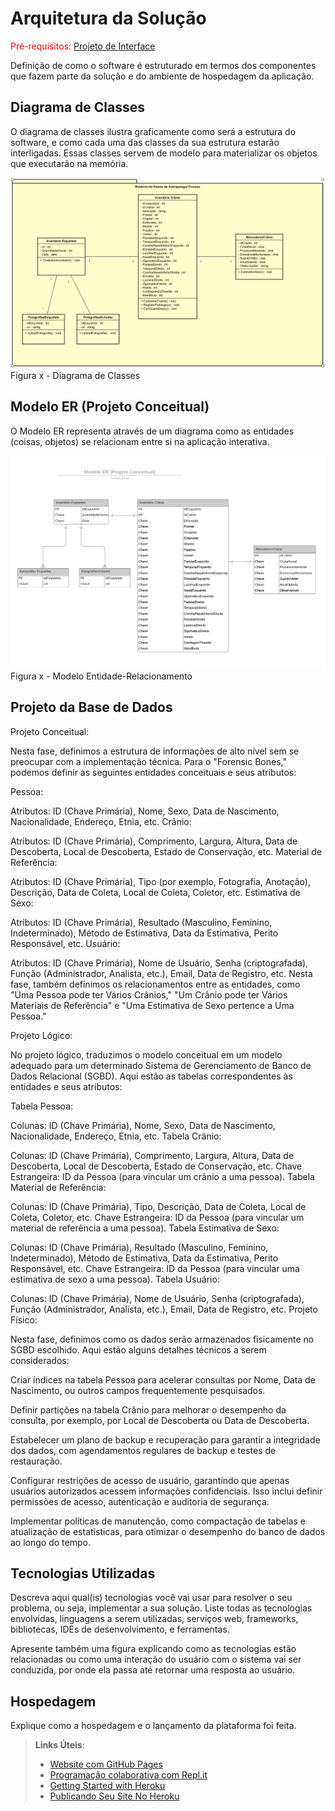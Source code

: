 # Arquitetura da Solução

<span style="color:red">Pré-requisitos: <a href="3-Projeto de Interface.md"> Projeto de Interface</a></span>

Definição de como o software é estruturado em termos dos componentes que fazem parte da solução e do ambiente de hospedagem da aplicação.

## Diagrama de Classes

O diagrama de classes ilustra graficamente como será a estrutura do software, e como cada uma das classes da sua estrutura estarão interligadas. Essas classes servem de modelo para materializar os objetos que executarão na memória.

<img src="https://github.com/ICEI-PUC-Minas-PMV-ADS/pmv-ads-2023-2-e2-proj-int-t6-forensic-bones/blob/main/docs/img/Diagrama%20de%20Classes%20Atualizado.PNG">
Figura x - Diagrama de Classes


## Modelo ER (Projeto Conceitual)

O Modelo ER representa através de um diagrama como as entidades (coisas, objetos) se relacionam entre si na aplicação interativa.

<img src="https://github.com/ICEI-PUC-Minas-PMV-ADS/pmv-ads-2023-2-e2-proj-int-t6-forensic-bones/blob/main/docs/img/Modelo%20ER.png">
Figura x - Modelo Entidade-Relacionamento

## Projeto da Base de Dados

Projeto Conceitual:

Nesta fase, definimos a estrutura de informações de alto nível sem se preocupar com a implementação técnica. Para o "Forensic Bones," podemos definir as seguintes entidades conceituais e seus atributos:

Pessoa:

Atributos: ID (Chave Primária), Nome, Sexo, Data de Nascimento, Nacionalidade, Endereço, Etnia, etc.
Crânio:

Atributos: ID (Chave Primária), Comprimento, Largura, Altura, Data de Descoberta, Local de Descoberta, Estado de Conservação, etc.
Material de Referência:

Atributos: ID (Chave Primária), Tipo (por exemplo, Fotografia, Anotação), Descrição, Data de Coleta, Local de Coleta, Coletor, etc.
Estimativa de Sexo:

Atributos: ID (Chave Primária), Resultado (Masculino, Feminino, Indeterminado), Método de Estimativa, Data da Estimativa, Perito Responsável, etc.
Usuário:

Atributos: ID (Chave Primária), Nome de Usuário, Senha (criptografada), Função (Administrador, Analista, etc.), Email, Data de Registro, etc.
Nesta fase, também definimos os relacionamentos entre as entidades, como "Uma Pessoa pode ter Vários Crânios," "Um Crânio pode ter Vários Materiais de Referência" e "Uma Estimativa de Sexo pertence a Uma Pessoa."

Projeto Lógico:

No projeto lógico, traduzimos o modelo conceitual em um modelo adequado para um determinado Sistema de Gerenciamento de Banco de Dados Relacional (SGBD). Aqui estão as tabelas correspondentes às entidades e seus atributos:

Tabela Pessoa:

Colunas: ID (Chave Primária), Nome, Sexo, Data de Nascimento, Nacionalidade, Endereço, Etnia, etc.
Tabela Crânio:

Colunas: ID (Chave Primária), Comprimento, Largura, Altura, Data de Descoberta, Local de Descoberta, Estado de Conservação, etc.
Chave Estrangeira: ID da Pessoa (para vincular um crânio a uma pessoa).
Tabela Material de Referência:

Colunas: ID (Chave Primária), Tipo, Descrição, Data de Coleta, Local de Coleta, Coletor, etc.
Chave Estrangeira: ID da Pessoa (para vincular um material de referência a uma pessoa).
Tabela Estimativa de Sexo:

Colunas: ID (Chave Primária), Resultado (Masculino, Feminino, Indeterminado), Método de Estimativa, Data da Estimativa, Perito Responsável, etc.
Chave Estrangeira: ID da Pessoa (para vincular uma estimativa de sexo a uma pessoa).
Tabela Usuário:

Colunas: ID (Chave Primária), Nome de Usuário, Senha (criptografada), Função (Administrador, Analista, etc.), Email, Data de Registro, etc.
Projeto Físico:

Nesta fase, definimos como os dados serão armazenados fisicamente no SGBD escolhido. Aqui estão alguns detalhes técnicos a serem considerados:

Criar índices na tabela Pessoa para acelerar consultas por Nome, Data de Nascimento, ou outros campos frequentemente pesquisados.

Definir partições na tabela Crânio para melhorar o desempenho da consulta, por exemplo, por Local de Descoberta ou Data de Descoberta.

Estabelecer um plano de backup e recuperação para garantir a integridade dos dados, com agendamentos regulares de backup e testes de restauração.

Configurar restrições de acesso de usuário, garantindo que apenas usuários autorizados acessem informações confidenciais. Isso inclui definir permissões de acesso, autenticação e auditoria de segurança.

Implementar políticas de manutenção, como compactação de tabelas e atualização de estatísticas, para otimizar o desempenho do banco de dados ao longo do tempo.

## Tecnologias Utilizadas

Descreva aqui qual(is) tecnologias você vai usar para resolver o seu problema, ou seja, implementar a sua solução. Liste todas as tecnologias envolvidas, linguagens a serem utilizadas, serviços web, frameworks, bibliotecas, IDEs de desenvolvimento, e ferramentas.

Apresente também uma figura explicando como as tecnologias estão relacionadas ou como uma interação do usuário com o sistema vai ser conduzida, por onde ela passa até retornar uma resposta ao usuário.

## Hospedagem

Explique como a hospedagem e o lançamento da plataforma foi feita.

> **Links Úteis**:
>
> - [Website com GitHub Pages](https://pages.github.com/)
> - [Programação colaborativa com Repl.it](https://repl.it/)
> - [Getting Started with Heroku](https://devcenter.heroku.com/start)
> - [Publicando Seu Site No Heroku](http://pythonclub.com.br/publicando-seu-hello-world-no-heroku.html)
